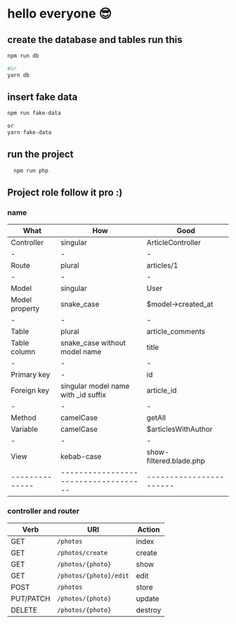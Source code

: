 # hello everyone 😎

## create the database and tables run this

```bash
npm run db

#or
yarn db

```

## insert fake data

```bash
npm run fake-data

or
yarn fake-data

```

## run the project

```bash
  npm run php
```

## Project role follow it pro :)

### name

| What           | How                                  | Good                    |
| -------------- | ------------------------------------ | ----------------------- |
| Controller     | singular                             | ArticleController       |
| -              | -                                    | -                       |
| Route          | plural                               | articles/1              |
| -              | -                                    | -                       |
| Model          | singular                             | User                    |
| Model property | snake_case                           | $model->created_at      |
| -              | -                                    | -                       |
| Table          | plural                               | article_comments        |
| Table column   | snake_case without model name        | title                   |
| -              | -                                    | -                       |
| Primary key    | -                                    | id                      |
| Foreign key    | singular model name with \_id suffix | article_id              |
| -              | -                                    | -                       |
| Method         | camelCase                            | getAll                  |
| Variable       | camelCase                            | $articlesWithAuthor     |
| -              | -                                    | -                       |
| View           | kebab-case                           | show-filtered.blade.php |
| -------------- | ------------------------------------ | ----------------------- |

### controller and router

| Verb      | URI                    | Action  |
| --------- | ---------------------- | ------- |
| GET       | `/photos`              | index   |
| GET       | `/photos/create`       | create  |
| GET       | `/photos/{photo}`      | show    |
| GET       | `/photos/{photo}/edit` | edit    |
| POST      | `/photos`              | store   |
| PUT/PATCH | `/photos/{photo}`      | update  |
| DELETE    | `/photos/{photo}`      | destroy |
